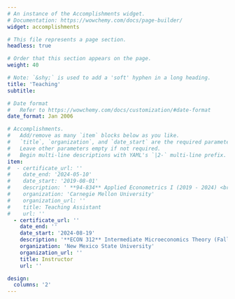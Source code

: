 ```yaml
---
# An instance of the Accomplishments widget.
# Documentation: https://wowchemy.com/docs/page-builder/
widget: accomplishments

# This file represents a page section.
headless: true

# Order that this section appears on the page.
weight: 40

# Note: `&shy;` is used to add a 'soft' hyphen in a long heading.
title: 'Teaching'
subtitle:

# Date format
#   Refer to https://wowchemy.com/docs/customization/#date-format
date_format: Jan 2006

# Accomplishments.
#   Add/remove as many `item` blocks below as you like.
#   `title`, `organization`, and `date_start` are the required parameters.
#   Leave other parameters empty if not required.
#   Begin multi-line descriptions with YAML's `|2-` multi-line prefix.
item:
#  - certificate_url: ''
#    date_end: '2024-05-10'
#    date_start: '2019-08-01'
#    description: ' **94-834** Applied Econometrics I (2019 - 2024) <br> **94-835** Applied Econometrics II (2020 - 2024) <br> **95-710** Economics Analysis (2019 - 2023) <br> **90-711** Statistical Reasoning with R (2020 Summer)'
#    organization: 'Carnegie Mellon University'
#    organization_url: ''
#    title: Teaching Assistant
#    url: ''
  - certificate_url: ''
    date_end: ''
    date_start: '2024-08-19'
    description: '**ECON 312** Intermediate Microeconomics Theory (Fall 2024 - 2025, Spring 2025) <br> **ECON 2110G** Principles of Macroeconomics (Fall 2024 - 2025) <br> **ECON 337V** Natural Resource Economics (Spring 2025)'
    organization: 'New Mexico State University'
    organization_url: ''
    title: Instructor
    url: ''

design:
  columns: '2'
---
```

